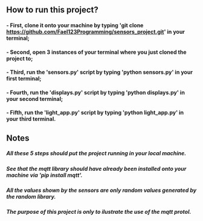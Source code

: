 ## How to run this project?
#### - First, clone it onto your machine by typing 'git clone https://github.com/Fael123Programming/sensors_project.git' in your terminal;
#### - Second, open 3 instances of your terminal where you just cloned the project to;
#### - Third, run the 'sensors.py' script by typing 'python sensors.py' in your first terminal;
#### - Fourth, run the 'displays.py' script by typing 'python displays.py' in your second terminal;
#### - Fifth, run the 'light_app.py' script by typing 'python light_app.py' in your third terminal.
## Notes
##### All these 5 steps should put the project running in your local machine.
##### See that the mqtt library should have already been installed onto your machine via 'pip install mqtt'.
##### All the values shown by the sensors are only random values generated by the random library.
##### The purpose of this project is only to ilustrate the use of the mqtt protol. 
